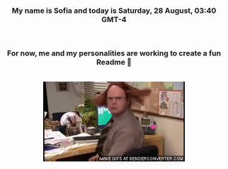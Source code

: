 


<div align="center">
<h3 >My name is Sofia and today is Saturday, 28 August, 03:40 GMT-4</h3><br>
<h3 >For now, me and my personalities are working to create a fun Readme 👋
</h3><br>
<img src='img/dwight.gif' alt='working...'/>
</div>
